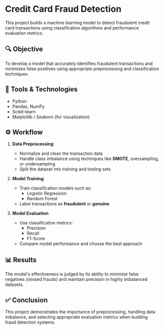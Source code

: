 
# Credit Card Fraud Detection

This project builds a machine learning model to detect fraudulent credit card transactions using classification algorithms and performance evaluation metrics.

## 🔍 Objective

To develop a model that accurately identifies fraudulent transactions and minimizes false positives using appropriate preprocessing and classification techniques.

## 🧰 Tools & Technologies

- Python
- Pandas, NumPy
- Scikit-learn
- Matplotlib / Seaborn (for visualization)

## ⚙️ Workflow

1. **Data Preprocessing**  
   - Normalize and clean the transaction data  
   - Handle class imbalance using techniques like **SMOTE**, oversampling, or undersampling  
   - Split the dataset into training and testing sets

2. **Model Training**  
   - Train classification models such as:
     - Logistic Regression
     - Random Forest
   - Label transactions as **fraudulent** or **genuine**

3. **Model Evaluation**  
   - Use classification metrics:
     - Precision
     - Recall
     - F1-Score  
   - Compare model performance and choose the best approach

## 📊 Results

The model's effectiveness is judged by its ability to minimize false negatives (missed frauds) and maintain precision in highly imbalanced datasets.

## ✅ Conclusion

This project demonstrates the importance of preprocessing, handling data imbalance, and selecting appropriate evaluation metrics when building fraud detection systems.


